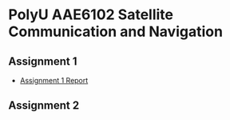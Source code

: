 # PolyU AAE6102 Satellite Communication and Navigation 

## Assignment 1

* [Assignment 1 Report](assignment_1/README.md)

## Assignment 2
